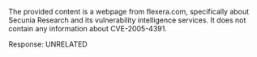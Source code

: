 The provided content is a webpage from flexera.com, specifically about Secunia Research and its vulnerability intelligence services. It does not contain any information about CVE-2005-4391.

Response: UNRELATED